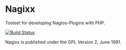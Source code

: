 Nagixx
======

Toolset for developing Nagios-Plugins with PHP.

[![Build Status](https://secure.travis-ci.org/terbach/Nagixx.png)](http://travis-ci.org/terbach/Nagixx)

Nagixx is published under the GPL Version 2, June 1991.